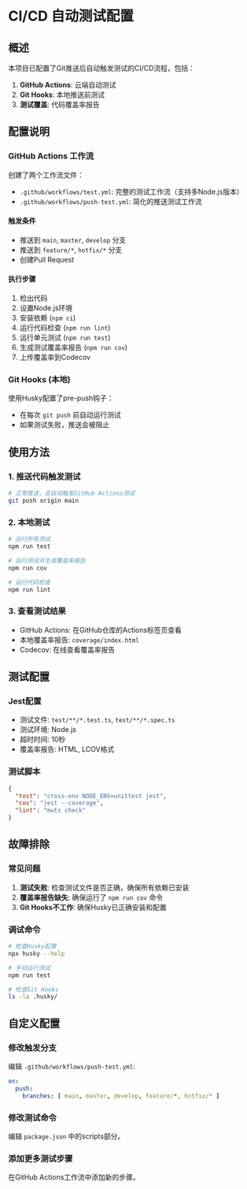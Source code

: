 # CI/CD 自动测试配置

## 概述

本项目已配置了Git推送后自动触发测试的CI/CD流程，包括：

1. **GitHub Actions**: 云端自动测试
2. **Git Hooks**: 本地推送前测试
3. **测试覆盖**: 代码覆盖率报告

## 配置说明

### GitHub Actions 工作流

创建了两个工作流文件：

- `.github/workflows/test.yml`: 完整的测试工作流（支持多Node.js版本）
- `.github/workflows/push-test.yml`: 简化的推送测试工作流

#### 触发条件

- 推送到 `main`, `master`, `develop` 分支
- 推送到 `feature/*`, `hotfix/*` 分支
- 创建Pull Request

#### 执行步骤

1. 检出代码
2. 设置Node.js环境
3. 安装依赖 (`npm ci`)
4. 运行代码检查 (`npm run lint`)
5. 运行单元测试 (`npm run test`)
6. 生成测试覆盖率报告 (`npm run cov`)
7. 上传覆盖率到Codecov

### Git Hooks (本地)

使用Husky配置了pre-push钩子：

- 在每次 `git push` 前自动运行测试
- 如果测试失败，推送会被阻止

## 使用方法

### 1. 推送代码触发测试

```bash
# 正常推送，会自动触发GitHub Actions测试
git push origin main
```

### 2. 本地测试

```bash
# 运行所有测试
npm run test

# 运行测试并生成覆盖率报告
npm run cov

# 运行代码检查
npm run lint
```

### 3. 查看测试结果

- GitHub Actions: 在GitHub仓库的Actions标签页查看
- 本地覆盖率报告: `coverage/index.html`
- Codecov: 在线查看覆盖率报告

## 测试配置

### Jest配置

- 测试文件: `test/**/*.test.ts`, `test/**/*.spec.ts`
- 测试环境: Node.js
- 超时时间: 10秒
- 覆盖率报告: HTML, LCOV格式

### 测试脚本

```json
{
  "test": "cross-env NODE_ENV=unittest jest",
  "cov": "jest --coverage",
  "lint": "mwts check"
}
```

## 故障排除

### 常见问题

1. **测试失败**: 检查测试文件是否正确，确保所有依赖已安装
2. **覆盖率报告缺失**: 确保运行了 `npm run cov` 命令
3. **Git Hooks不工作**: 确保Husky已正确安装和配置

### 调试命令

```bash
# 检查Husky配置
npx husky --help

# 手动运行测试
npm run test

# 检查Git Hooks
ls -la .husky/
```

## 自定义配置

### 修改触发分支

编辑 `.github/workflows/push-test.yml`:

```yaml
on:
  push:
    branches: [ main, master, develop, feature/*, hotfix/* ]
```

### 修改测试命令

编辑 `package.json` 中的scripts部分。

### 添加更多测试步骤

在GitHub Actions工作流中添加新的步骤。 